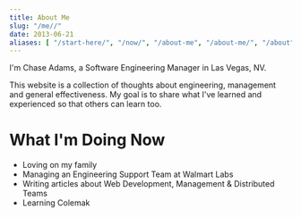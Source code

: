 ```yaml
---
title: About Me
slug: "/me//"
date: 2013-06-21
aliases: [ "/start-here/", "/now/", "/about-me", "/about-me/", "/about", "/about/"]
---
```


I'm Chase Adams, a Software Engineering Manager in Las Vegas, NV.

This website is a collection of thoughts about engineering, management and general effectiveness. My goal is to share what I've learned and experienced so that others can learn too.

# What I'm Doing Now

- Loving on my family
- Managing an Engineering Support Team at Walmart Labs
- Writing articles about Web Development, Management & Distributed Teams
- Learning Colemak
